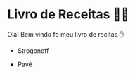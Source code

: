 # Livro de Receitas :man_cook:

Olá! Bem vindo fo meu livro de recitas :hand:

- Strogonoff

- Pavê

  

